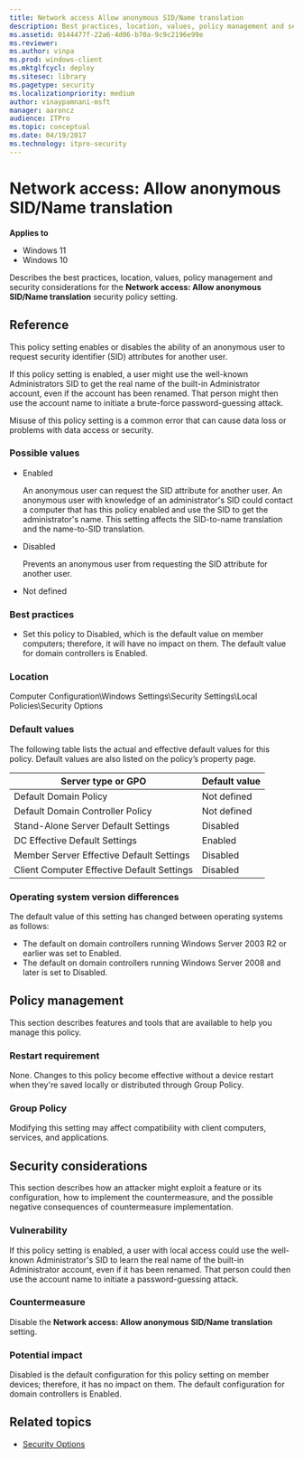 ```yaml
---
title: Network access Allow anonymous SID/Name translation 
description: Best practices, location, values, policy management and security considerations for the policy setting, Network access Allow anonymous SID/Name translation.
ms.assetid: 0144477f-22a6-4d06-b70a-9c9c2196e99e
ms.reviewer: 
ms.author: vinpa
ms.prod: windows-client
ms.mktglfcycl: deploy
ms.sitesec: library
ms.pagetype: security
ms.localizationpriority: medium
author: vinaypamnani-msft
manager: aaroncz
audience: ITPro
ms.topic: conceptual
ms.date: 04/19/2017
ms.technology: itpro-security
---
```


# Network access: Allow anonymous SID/Name translation

**Applies to**
-   Windows 11
-   Windows 10

Describes the best practices, location, values, policy management and security considerations for the **Network access: Allow anonymous SID/Name translation** security policy setting.

## Reference

This policy setting enables or disables the ability of an anonymous user to request security identifier (SID) attributes for another user.

If this policy setting is enabled, a user might use the well-known Administrators SID to get the real name of the built-in Administrator account, even if the account has been renamed. That person might then use the account name to initiate a brute-force password-guessing attack.

Misuse of this policy setting is a common error that can cause data loss or problems with data access or security.

### Possible values

-   Enabled

    An anonymous user can request the SID attribute for another user. An anonymous user with knowledge of an administrator's SID could contact a computer that has this policy enabled and use the SID to get the administrator's name. This setting affects the SID-to-name translation and the name-to-SID translation.

-   Disabled

    Prevents an anonymous user from requesting the SID attribute for another user.

-   Not defined

### Best practices

-   Set this policy to Disabled, which is the default value on member computers; therefore, it will have no impact on them. The default value for domain controllers is Enabled.

### Location

Computer Configuration\\Windows Settings\\Security Settings\\Local Policies\\Security Options

### Default values

The following table lists the actual and effective default values for this policy. Default values are also listed on the policy’s property page.

| Server type or GPO | Default value |
| - | - |
| Default Domain Policy| Not defined| 
| Default Domain Controller Policy | Not defined| 
| Stand-Alone Server Default Settings | Disabled| 
| DC Effective Default Settings | Enabled| 
| Member Server Effective Default Settings| Disabled| 
| Client Computer Effective Default Settings | Disabled| 
 
### Operating system version differences

The default value of this setting has changed between operating systems as follows:

-   The default on domain controllers running Windows Server 2003 R2 or earlier was set to Enabled.
-   The default on domain controllers running Windows Server 2008 and later is set to Disabled.

## Policy management

This section describes features and tools that are available to help you manage this policy.

### Restart requirement

None. Changes to this policy become effective without a device restart when they're saved locally or distributed through Group Policy.

### Group Policy

Modifying this setting may affect compatibility with client computers, services, and applications.

## Security considerations

This section describes how an attacker might exploit a feature or its configuration, how to implement the countermeasure, and the possible negative consequences of countermeasure implementation.

### Vulnerability

If this policy setting is enabled, a user with local access could use the well-known Administrator's SID to learn the real name of the built-in Administrator account, even if it has been renamed. That person could then use the account name to initiate a password-guessing attack.

### Countermeasure

Disable the **Network access: Allow anonymous SID/Name translation** setting.

### Potential impact

Disabled is the default configuration for this policy setting on member devices; therefore, it has no impact on them. The default configuration for domain controllers is Enabled.

## Related topics

- [Security Options](security-options.md)
